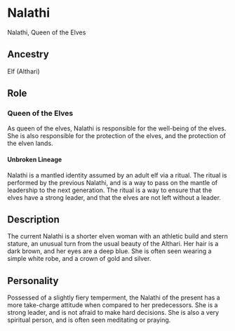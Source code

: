 # Nalathi

Nalathi, Queen of the Elves

## Ancestry

Elf (Althari)

## Role

### Queen of the Elves

As queen of the elves, Nalathi is responsible for the well-being of the elves. She is also responsible for the protection of the elves, and the protection of the elven lands.

#### Unbroken Lineage

Nalathi is a mantled identity assumed by an adult elf via a ritual. The ritual is performed by the previous Nalathi, and is a way to pass on the mantle of leadership to the next generation. The ritual is a way to ensure that the elves have a strong leader, and that the elves are not left without a leader.

## Description

The current Nalathi is a shorter elven woman with an athletic build and stern stature, an unusual turn from the usual beauty of the Althari. Her hair is a dark brown, and her eyes are a deep blue. She is often seen wearing a simple white robe, and a crown of gold and silver.

## Personality

Possessed of a slightly fiery temperment, the Nalathi of the present has a more take-charge attitude when compared to her predecessors. She is a strong leader, and is not afraid to make hard decisions. She is also a very spiritual person, and is often seen meditating or praying.
